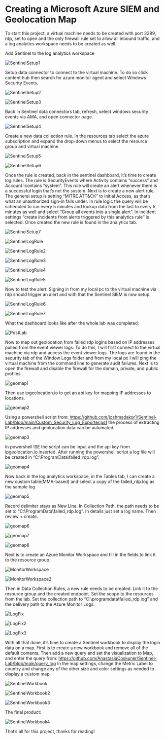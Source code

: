 # Creating a Microsoft Azure SIEM and Geolocation Map
To start this project, a virtual machine needs to be created with port 3389, rdp, set to open and the only firewall rule set to allow all inbound traffic, and a log analytics workspace needs to be created as well.

Add Sentinel to the log analytics workspace

![SentinelSetup1](https://github.com/user-attachments/assets/3521fc89-63ce-46cd-89df-bcbee251aa9a)

Setup data connector to connect to the virtual machine. To do so click content hub then search for azure monitor agent and select Windows Security Events.

![SentinelSetup2](https://github.com/user-attachments/assets/71747896-2e3e-4ac3-9606-dae454e070ce)

![SentinelSetup3](https://github.com/user-attachments/assets/0b57ec56-2620-4d3d-b084-36614ec149f9)

Back in Sentinel data connectors tab, refresh, select windows security events via AMA, and open connector page.

![SentinelSetup4](https://github.com/user-attachments/assets/56f27496-a591-4fb4-aa13-63b1a9e7aad2)

Create a new data collection rule. In the resources tab select the azure subscription and expand the drop-down menus to select the resource group and virtual machine.

![SentinelSetup5](https://github.com/user-attachments/assets/d51f1a49-18de-417f-bde3-48534e39ca2b)

![SentinelSetup6](https://github.com/user-attachments/assets/7d59dc0c-c799-4919-ad56-25477cace270)

Once the rule is created, back in the sentinel dashboard, it’s time to create log rules. The rule is SecurityEvents where Activity contains “success” and Account !contains “system”. This rule will create an alert whenever there is a successful login that’s not the system. Next is to create a new alert rule. The general setup is setting “MITRE ATT&CK” to Initial Access, as that’s what an unauthorized sign-in falls under. In rule logic the query will be scheduled to run every 5 minutes and lookup data from the last to every 5 minutes as well and select “Group all events into a single alert”. In incident settings “create incidents from alerts triggered by this analytics rule” is selected. Once created the new rule is found in the analytics tab.

![SentinelSetup7](https://github.com/user-attachments/assets/c4c725ad-576b-49af-9c1c-e1eae8a0e20f)

![SentinelLogRule](https://github.com/user-attachments/assets/3b44de6f-bb48-46c2-9944-a676b255bb8e)

![SentinelLogRule2](https://github.com/user-attachments/assets/b93c381f-afd8-41c4-ba9f-59adc9464285)

![SentinelLogRule3](https://github.com/user-attachments/assets/a2bbc0a1-ab18-4e21-a3be-19324597b327)

![SentinelLogRule4](https://github.com/user-attachments/assets/b243e5f6-3e57-42ca-bf6c-2fc7e39c7ae3)

![SentinelLogRule5](https://github.com/user-attachments/assets/b183ac7f-fa1b-4d17-a124-c1db061ba581)

Now to test the alert. Signing in from my local pc to the virtual machine via rdp should trigger an alert and with that the Sentinel SIEM is now setup

![SentinelLogRule6](https://github.com/user-attachments/assets/538bf24f-16fb-4ba4-a12e-69482665ecba)

![SentinelLogRule7](https://github.com/user-attachments/assets/aea29027-0d1d-434e-b746-8e3b6497a7fa)

What the dashboard looks like after the whole lab was completed:

![PostLab](https://github.com/user-attachments/assets/927afb66-e01a-4e33-9cd6-356c72366400)

Now to map out geolocation from failed rdp logins based on IP addresses pulled from the event viewer logs. To do this, I will first connect to the virtual machine via rdp and access the event viewer logs. The logs are found in the security tab of the Window Logs folder and from my local pc I will ping the virtual machine from the command line to generate audit failures. Next is to open the firewall and disable the firewall for the domain, private, and public profiles. 

![geomap1](https://github.com/user-attachments/assets/117c49b4-b834-433e-8ad3-22a4630614a7)

Then use ipgeolocation.io to get an api key for mapping IP addresses to locations.

![geomap2](https://github.com/user-attachments/assets/3b74d03a-8cc6-408f-ae66-9e9e9d570459)

Using a powershell script from: https://github.com/joshmadakor1/Sentinel-Lab/blob/main/Custom_Security_Log_Exporter.ps1 the process of extracting IP addresses and geolocation data can be automated.

![geomap3](https://github.com/user-attachments/assets/ceeb1861-d984-4805-bb02-55ae2a597176)

In powershell ISE the script can be input and the api key from ipgeolocation.io inserted. After running the powershell script a log file will be created in “C:\ProgramData\failed_rdp.log”.

![geomap4](https://github.com/user-attachments/assets/42840f18-77a3-4494-98ae-27218f32ba6e)

Now back in the log analytics workspace, in the Tables tab, I can create a new custom table(MMA-based) and select a copy of the failed_rdp.log as the sample log

![geomap5](https://github.com/user-attachments/assets/0357d451-d67d-46e5-911b-aee412659324)

Record delimiter stays as New Line. In Collection Path, the path needs to be set to “C:\ProgramData\failed_rdp.log”. In details just set a log name. Then review + create.

![geomap6](https://github.com/user-attachments/assets/c8fdb7d7-7c4b-4367-8424-7a06cc9fdb44)

![geomap7](https://github.com/user-attachments/assets/421fa618-88ab-4fc2-8433-a6ef3b7dcc28)

![geomap8](https://github.com/user-attachments/assets/9d4537cb-752d-4d8a-b757-a8e93e9d19ac)

Next is to create an Azure Monitor Workspace and fill in the fields to link it to the resource group.

![MonitorWorkspace](https://github.com/user-attachments/assets/2b913f48-c5a1-45ae-b665-8c86be316816)

![MonitorWorkspace2](https://github.com/user-attachments/assets/2a4a7797-f41e-48d3-aeac-5f99d6fccd44)

Then in Data Collection Rules, a new rule needs to be created. Link it to the resource group and the created endpoint. Set the scope to the resources from the lab. Set the collection path to “C:\programdata\failed_rdp.log” and the delivery path to the Azure Monitor Logs.

![LogFix](https://github.com/user-attachments/assets/502e389e-0ff5-4fc0-9f3d-3e94ed5a4634)

![LogFix2](https://github.com/user-attachments/assets/98105465-090a-47e3-b0b2-939bb5f486ae)

![LogFix3](https://github.com/user-attachments/assets/3f432b20-5b9b-484e-ab29-b1cc57951e51)

With all that done, it’s time to create a Sentinel workbook to display the login data on a map. First is to create a new workbook and remove all of the default contents. Then add a new query and set the visualization to Map, and enter the query from: https://github.com/AnastasiaCoskuner/Sentinel-Lab/blob/main/query_log 
In the map settings, change the Metric Label to country and change any of the other size and color settings as needed to display a custom map.

![SentinelWorkbook](https://github.com/user-attachments/assets/5841f4ea-402b-4803-9ba2-4c39591f4c17)

![SentinelWorkbook2](https://github.com/user-attachments/assets/7260f103-84ca-437a-922e-7b0f9883f5d9)

![SentinelWorkbook3](https://github.com/user-attachments/assets/0205d829-399a-4f75-b908-bc2559bd62c4)

The final product:

![SentinelWorkbook4](https://github.com/user-attachments/assets/48cc26df-4fbf-4ff3-b2f8-68aa76c7e2b0)

That’s all for this project, thanks for reading!

